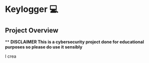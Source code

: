 
# Keylogger 💻


<h2>Project Overview</h2>

** **DISCLAIMER This is a cybersecurity project done for educational purposes so please do use it sensibly**

I crea
